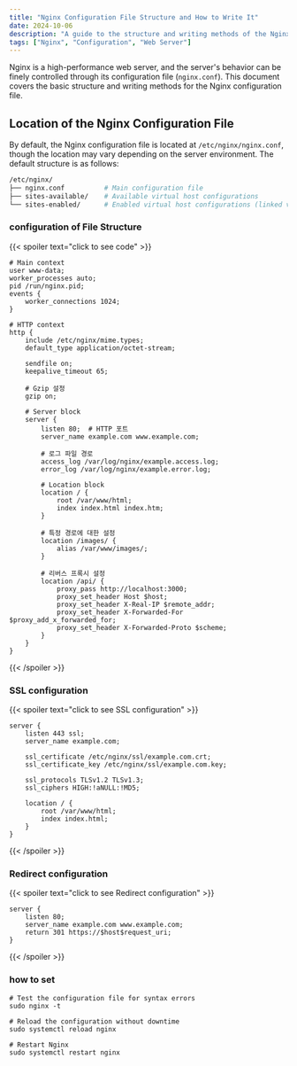 ```yaml
---
title: "Nginx Configuration File Structure and How to Write It"
date: 2024-10-06
description: "A guide to the structure and writing methods of the Nginx configuration file (conf)."
tags: ["Nginx", "Configuration", "Web Server"]
---
```



Nginx is a high-performance web server, and the server's behavior can be finely controlled through its configuration file (`nginx.conf`). This document covers the basic structure and writing methods for the Nginx configuration file.

## Location of the Nginx Configuration File
By default, the Nginx configuration file is located at `/etc/nginx/nginx.conf`, though the location may vary depending on the server environment. The default structure is as follows:

```bash
/etc/nginx/
├── nginx.conf          # Main configuration file
├── sites-available/    # Available virtual host configurations
└── sites-enabled/      # Enabled virtual host configurations (linked via symlinks)
```

### configuration of File Structure

{{< spoiler text="click to see code" >}}

```code
# Main context
user www-data;
worker_processes auto;
pid /run/nginx.pid;
events {
    worker_connections 1024;
}

# HTTP context
http {
    include /etc/nginx/mime.types;
    default_type application/octet-stream;

    sendfile on;
    keepalive_timeout 65;

    # Gzip 설정
    gzip on;

    # Server block
    server {
        listen 80;  # HTTP 포트
        server_name example.com www.example.com;

        # 로그 파일 경로
        access_log /var/log/nginx/example.access.log;
        error_log /var/log/nginx/example.error.log;

        # Location block
        location / {
            root /var/www/html;
            index index.html index.htm;
        }

        # 특정 경로에 대한 설정
        location /images/ {
            alias /var/www/images/;
        }

        # 리버스 프록시 설정
        location /api/ {
            proxy_pass http://localhost:3000;
            proxy_set_header Host $host;
            proxy_set_header X-Real-IP $remote_addr;
            proxy_set_header X-Forwarded-For $proxy_add_x_forwarded_for;
            proxy_set_header X-Forwarded-Proto $scheme;
        }
    }
}

```
{{< /spoiler >}}



### SSL configuration

{{< spoiler text="click to see SSL configuration" >}}

```code
server {
    listen 443 ssl;
    server_name example.com;

    ssl_certificate /etc/nginx/ssl/example.com.crt;
    ssl_certificate_key /etc/nginx/ssl/example.com.key;

    ssl_protocols TLSv1.2 TLSv1.3;
    ssl_ciphers HIGH:!aNULL:!MD5;

    location / {
        root /var/www/html;
        index index.html;
    }
}

```
{{< /spoiler >}}





### Redirect configuration

{{< spoiler text="click to see Redirect configuration" >}}

```code
server {
    listen 80;
    server_name example.com www.example.com;
    return 301 https://$host$request_uri;
}
```
{{< /spoiler >}}



### how to set
```shell
# Test the configuration file for syntax errors
sudo nginx -t

# Reload the configuration without downtime
sudo systemctl reload nginx

# Restart Nginx
sudo systemctl restart nginx

```